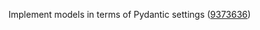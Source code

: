 Implement models in terms of Pydantic settings ([9373636](https://github.com/softboiler/boilercore/commit/937363669d0c165112592720cff180a369ca273c))
